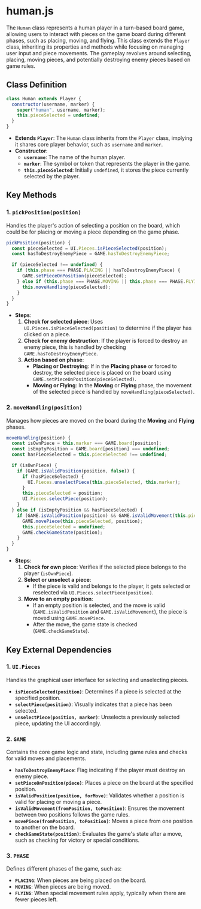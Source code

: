 # human.js

The `Human` class represents a human player in a turn-based board game, allowing users to interact with pieces on the game board during different phases, such as placing, moving, and flying. This class extends the `Player` class, inheriting its properties and methods while focusing on managing user input and piece movements. The gameplay revolves around selecting, placing, moving pieces, and potentially destroying enemy pieces based on game rules.

## Class Definition

```javascript
class Human extends Player {
  constructor(username, marker) {
    super("human", username, marker);
    this.pieceSelected = undefined;
  }
}
```

- **Extends `Player`**: The `Human` class inherits from the `Player` class, implying it shares core player behavior, such as `username` and `marker`.
- **Constructor**:
  - **`username`**: The name of the human player.
  - **`marker`**: The symbol or token that represents the player in the game.
  - **`this.pieceSelected`**: Initially `undefined`, it stores the piece currently selected by the player.

## Key Methods

### 1. `pickPosition(position)`

Handles the player's action of selecting a position on the board, which could be for placing or moving a piece depending on the game phase.

```javascript
pickPosition(position) {
  const pieceSelected = UI.Pieces.isPieceSelected(position);
  const hasToDestroyEnemyPiece = GAME.hasToDestroyEnemyPiece;

  if (pieceSelected !== undefined) {
    if (this.phase === PHASE.PLACING || hasToDestroyEnemyPiece) {
      GAME.setPieceOnPosition(pieceSelected);
    } else if (this.phase === PHASE.MOVING || this.phase === PHASE.FLYING) {
      this.moveHandling(pieceSelected);
    }
  }
}
```

- **Steps**:
  1. **Check for selected piece**: Uses `UI.Pieces.isPieceSelected(position)` to determine if the player has clicked on a piece.
  2. **Check for enemy destruction**: If the player is forced to destroy an enemy piece, this is handled by checking `GAME.hasToDestroyEnemyPiece`.
  3. **Action based on phase**:
     - **Placing or Destroying**: If in the **Placing phase** or forced to destroy, the selected piece is placed on the board using `GAME.setPieceOnPosition(pieceSelected)`.
     - **Moving or Flying**: In the **Moving** or **Flying** phase, the movement of the selected piece is handled by `moveHandling(pieceSelected)`.

### 2. `moveHandling(position)`

Manages how pieces are moved on the board during the **Moving** and **Flying** phases.

```javascript
moveHandling(position) {
  const isOwnPiece = this.marker === GAME.board[position];
  const isEmptyPosition = GAME.board[position] === undefined;
  const hasPieceSelected = this.pieceSelected !== undefined;

  if (isOwnPiece) {
    if (GAME.isValidPosition(position, false)) {
      if (hasPieceSelected) {
        UI.Pieces.unselectPiece(this.pieceSelected, this.marker);
      }
      this.pieceSelected = position;
      UI.Pieces.selectPiece(position);
    }
  } else if (isEmptyPosition && hasPieceSelected) {
    if (GAME.isValidPosition(position) && GAME.isValidMovement(this.pieceSelected, position)) {
      GAME.movePiece(this.pieceSelected, position);
      this.pieceSelected = undefined;
      GAME.checkGameState(position);
    }
  }
}
```

- **Steps**:
  1. **Check for own piece**: Verifies if the selected piece belongs to the player (`isOwnPiece`).
  2. **Select or unselect a piece**:
     - If the piece is valid and belongs to the player, it gets selected or reselected via `UI.Pieces.selectPiece(position)`.
  3. **Move to an empty position**:
     - If an empty position is selected, and the move is valid (`GAME.isValidPosition` and `GAME.isValidMovement`), the piece is moved using `GAME.movePiece`.
     - After the move, the game state is checked (`GAME.checkGameState`).

## Key External Dependencies

### 1. `UI.Pieces`

Handles the graphical user interface for selecting and unselecting pieces.

- **`isPieceSelected(position)`**: Determines if a piece is selected at the specified position.
- **`selectPiece(position)`**: Visually indicates that a piece has been selected.
- **`unselectPiece(position, marker)`**: Unselects a previously selected piece, updating the UI accordingly.

### 2. `GAME`

Contains the core game logic and state, including game rules and checks for valid moves and placements.

- **`hasToDestroyEnemyPiece`**: Flag indicating if the player must destroy an enemy piece.
- **`setPieceOnPosition(piece)`**: Places a piece on the board at the specified position.
- **`isValidPosition(position, forMove)`**: Validates whether a position is valid for placing or moving a piece.
- **`isValidMovement(fromPosition, toPosition)`**: Ensures the movement between two positions follows the game rules.
- **`movePiece(fromPosition, toPosition)`**: Moves a piece from one position to another on the board.
- **`checkGameState(position)`**: Evaluates the game's state after a move, such as checking for victory or special conditions.

### 3. `PHASE`

Defines different phases of the game, such as:

- **`PLACING`**: When pieces are being placed on the board.
- **`MOVING`**: When pieces are being moved.
- **`FLYING`**: When special movement rules apply, typically when there are fewer pieces left.
